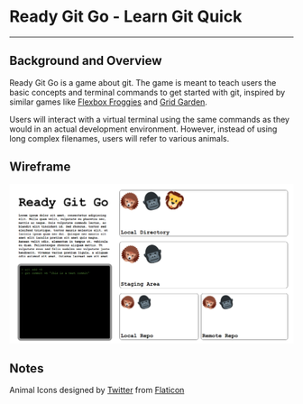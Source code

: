 # Ready Git Go - Learn Git Quick
---
## Background and Overview

Ready Git Go is a game about git. The game is meant to teach users the basic concepts and terminal commands to get started with git, inspired by similar games like [Flexbox Froggies](http://flexboxfroggy.com/) and [Grid Garden](http://cssgridgarden.com/).

Users will interact with a virtual terminal using the same commands as they would in an actual development environment. However, instead of using long complex filenames, users will refer to various animals.

## Wireframe
![Wireframe](./docs/main.png)

## Notes
Animal Icons designed by [Twitter](https://twitter.com/) from [Flaticon](https://www.flaticon.com/packs/animal-and-nature)
